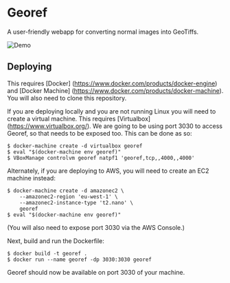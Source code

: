 Georef
======

A user-friendly webapp for converting normal images into GeoTiffs.

![Demo](https://cloud.githubusercontent.com/assets/896707/16615442/a7dac64a-436e-11e6-80bf-6d9bd5fc8c3c.gif)


Deploying
---------

This requires [Docker] (https://www.docker.com/products/docker-engine) and [Docker Machine] (https://www.docker.com/products/docker-machine). You will also need to clone this repository.

If you are deploying locally and you are not running Linux you will need to create a virtual machine. This requires [Virtualbox] (https://www.virtualbox.org/). We are going to be using port 3030 to access Georef, so that needs to be exposed too. This can be done as so:

    $ docker-machine create -d virtualbox georef
    $ eval "$(docker-machine env georef)"
    $ VBoxManage controlvm georef natpf1 'georef,tcp,,4000,,4000'

Alternately, if you are deploying to AWS, you will need to create an EC2 machine instead:

    $ docker-machine create -d amazonec2 \
        --amazonec2-region 'eu-west-1' \
        --amazonec2-instance-type 't2.nano' \
        georef
    $ eval "$(docker-machine env georef)"

(You will also need to expose port 3030 via the AWS Console.)

Next, build and run the Dockerfile:

    $ docker build -t georef .
    $ docker run --name georef -dp 3030:3030 georef

Georef should now be available on port 3030 of your machine.
